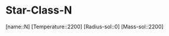 ﻿---
type: StarClass
SpocWebEntityId: 28197
isDeleted: false
isReadOnly: false
confidential: public
tags:
- astro/StarClass

---

# Star-Class-N

[name::N]
[Temperature::2200]
[Radius-sol::0]
[Mass-sol::2200]


